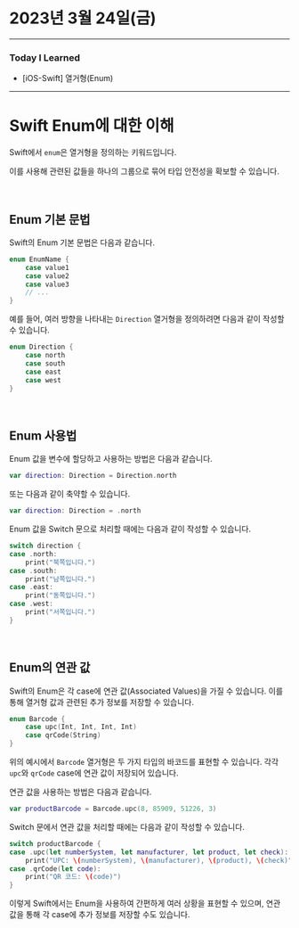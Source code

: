 # 2023년 3월 24일(금)

---

### Today I Learned 

- [iOS-Swift] 열거형(Enum)

---

# Swift Enum에 대한 이해

Swift에서 `enum`은 열거형을 정의하는 키워드입니다. 

이를 사용해 관련된 값들을 하나의 그룹으로 묶어 타입 안전성을 확보할 수 있습니다.

<br/>

## Enum 기본 문법

Swift의 Enum 기본 문법은 다음과 같습니다.

```swift
enum EnumName {
    case value1
    case value2
    case value3
    // ...
}
```

예를 들어, 여러 방향을 나타내는 `Direction` 열거형을 정의하려면 다음과 같이 작성할 수 있습니다.

```swift
enum Direction {
    case north
    case south
    case east
    case west
}
```

<br/>

## Enum 사용법

Enum 값을 변수에 할당하고 사용하는 방법은 다음과 같습니다.

```swift
var direction: Direction = Direction.north
```

또는 다음과 같이 축약할 수 있습니다.

```swift
var direction: Direction = .north
```

Enum 값을 Switch 문으로 처리할 때에는 다음과 같이 작성할 수 있습니다.

```swift
switch direction {
case .north:
    print("북쪽입니다.")
case .south:
    print("남쪽입니다.")
case .east:
    print("동쪽입니다.")
case .west:
    print("서쪽입니다.")
}
```

<br/>

## Enum의 연관 값

Swift의 Enum은 각 case에 연관 값(Associated Values)을 가질 수 있습니다. 이를 통해 열거형 값과 관련된 추가 정보를 저장할 수 있습니다.

```swift
enum Barcode {
    case upc(Int, Int, Int, Int)
    case qrCode(String)
}
```

위의 예시에서 `Barcode` 열거형은 두 가지 타입의 바코드를 표현할 수 있습니다. 각각 `upc`와 `qrCode` case에 연관 값이 저장되어 있습니다.

연관 값을 사용하는 방법은 다음과 같습니다.

```swift
var productBarcode = Barcode.upc(8, 85909, 51226, 3)
```

Switch 문에서 연관 값을 처리할 때에는 다음과 같이 작성할 수 있습니다.

```swift
switch productBarcode {
case .upc(let numberSystem, let manufacturer, let product, let check):
    print("UPC: \(numberSystem), \(manufacturer), \(product), \(check)")
case .qrCode(let code):
    print("QR 코드: \(code)")
}
```

이렇게 Swift에서는 Enum을 사용하여 간편하게 여러 상황을 표현할 수 있으며, 연관 값을 통해 각 case에 추가 정보를 저장할 수도 있습니다.